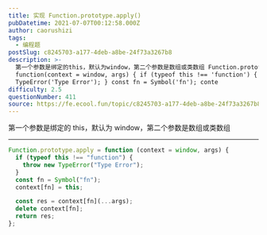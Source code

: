 ```yaml
---
title: 实现 Function.prototype.apply()
pubDatetime: 2021-07-07T00:12:58.000Z
author: caorushizi
tags:
  - 编程题
postSlug: c8245703-a177-4deb-a8be-24f73a3267b8
description: >-
  第一个参数是绑定的this，默认为window，第二个参数是数组或类数组 Function.prototype.apply =
  function(context = window, args) { if (typeof this !== 'function') { throw new
  TypeError('Type Error'); } const fn = Symbol('fn'); conte
difficulty: 2.5
questionNumber: 411
source: https://fe.ecool.fun/topic/c8245703-a177-4deb-a8be-24f73a3267b8
---
```


第一个参数是绑定的 this，默认为 window，第二个参数是数组或类数组

---

```js
Function.prototype.apply = function (context = window, args) {
  if (typeof this !== "function") {
    throw new TypeError("Type Error");
  }
  const fn = Symbol("fn");
  context[fn] = this;

  const res = context[fn](...args);
  delete context[fn];
  return res;
};
```
